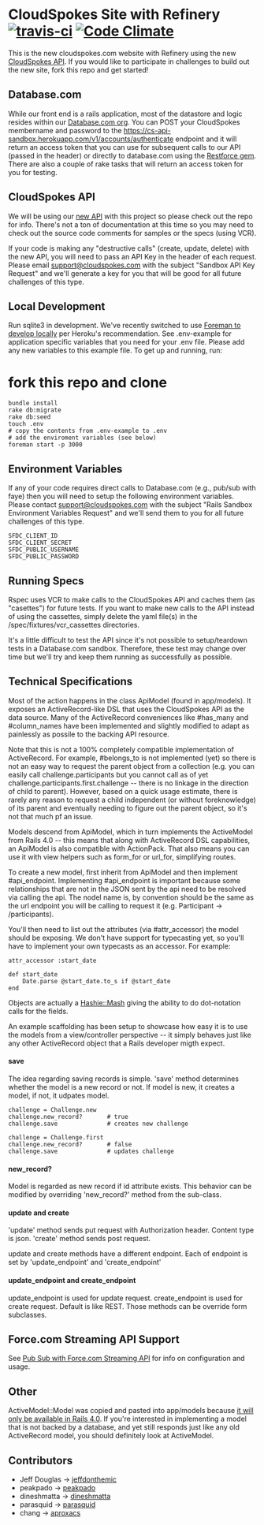# CloudSpokes Site with Refinery [![travis-ci](https://travis-ci.org/cloudspokes/cs-website-cms.png)](https://travis-ci.org/cloudspokes/cs-website-cms) [![Code Climate](https://codeclimate.com/badge.png)](https://codeclimate.com/github/cloudspokes/cs-website-cms)

This is the new cloudspokes.com website with Refinery using
the new [CloudSpokes API](https://github.com/cloudspokes/cs-api). 
If you would like to participate in challenges to build out the 
new site, fork this repo and get started!

## Database.com

While our front end is a rails application, most of the datastore and logic resides within our [Database.com org](http://database.com/). You can POST your CloudSpokes membername and password to the https://cs-api-sandbox.herokuapp.com/v1/accounts/authenticate endpoint and it will return an access token that you can use for subsequent calls to our API (passed in the header) or directly to database.com using the [Restforce gem](https://github.com/ejholmes/restforce). There are also a couple of rake tasks that will return an access token for you for testing.

## CloudSpokes API

We will be using our [new API](https://github.com/cloudspokes/cs-api) with this project so please check out the repo for info. There's not a ton of documentation at this time so you may need to check out the source code comments for samples or the specs (using VCR).

If your code is making any "destructive calls" (create, update, delete) with the new API, you will need to pass an API Key in the header of each request. Please email support@cloudspokes.com with the subject "Sandbox API Key Request" and we'll generate a key for you that will be good for all future challenges of this type.

## Local Development

Run sqlite3 in development. We've recently switched to use [Foreman to develop locally](https://devcenter.heroku.com/articles/procfile) per Heroku's recommendation. See .env-example for application specific variables that you need for your .env file. Please add any new variables to this example file. To get up and running, run:

  # fork this repo and clone
	bundle install
	rake db:migrate
	rake db:seed
	touch .env
	# copy the contents from .env-example to .env
	# add the enviroment variables (see below)
	foreman start -p 3000

## Environment Variables

If any of your code requires direct calls to Database.com (e.g., pub/sub with faye) then you will need to setup the following environment variables. Please contact support@cloudspokes.com with the subject "Rails Sandbox Environment Variables Request" and we'll send them to you for all future challenges of this type.

	SFDC_CLIENT_ID
	SFDC_CLIENT_SECRET
	SFDC_PUBLIC_USERNAME
	SFDC_PUBLIC_PASSWORD	

## Running Specs

Rspec uses VCR to make calls to the CloudSpokes API and caches them (as "casettes") for future tests. If you want to make new calls to the API instead of using the cassettes, simply delete the yaml file(s) in the /spec/fixtures/vcr_cassettes directories. 

It's a little difficult to test the API since it's not possible to setup/teardown tests in a Database.com sandbox. Therefore, these test may change over time but we'll try and keep them running as successfully as possible.

## Technical Specifications

Most of the action happens in the class ApiModel (found in app/models). It exposes an ActiveRecord-like DSL that uses the CloudSpokes API as the data source. Many of the ActiveRecord conveniences like #has_many and #column_names have been implemented and slightly modified to adapt as painlessly as possile to the backing API resource.

Note that this is not a 100% completely compatible implementation of ActiveRecord. For example, #belongs_to is not implemented (yet) so there is not an easy way to request the parent object from a collection (e.g. you can easily call challenge.participants but you cannot call as of yet challenge.participants.first.challenge -- there is no linkage in the direction of child to parent). However, based on a quick usage estimate, there is rarely any reason to request a child independent (or without foreknowledge) of its parent and eventually needing to figure out the parent object, so it's not that much pf an issue.

Models descend from ApiModel, which in turn implements the ActiveModel from Rails 4.0 -- this means that along with ActiveRecord DSL capabilities, an ApiModel is also compatible with ActionPack. That also means you can use it with view helpers such as form_for or url_for, simplifying routes.

To create a new model, first inherit from ApiModel and then implement #api_endpoint. Implementing #api_endpoint is important because some relationships that are not in the JSON sent by the api need to be resolved via calling the api. The nodel name is, by convention should be the same as the url endpoint you will be calling to request it (e.g. Participant -> /participants).

You'll then need to list out the attributes (via #attr_accessor) the model should be exposing. We don't have support for typecasting yet, so you'll have to implement your own typecasts as an accessor. For example:

	attr_accessor :start_date

	def start_date
		Date.parse @start_date.to_s if @start_date
	end

Objects are actually a [Hashie::Mash](http://rdoc.info/github/intridea/hashie/Hashie/Mash) giving the ability to do dot-notation calls for the fields.

An example scaffolding has been setup to showcase how easy it is to use the models from a view/controller perspective -- it simply behaves just like any other ActiveRecord object that a Rails developer migth expect.

#### save ####

The idea regarding saving records is simple. 'save' method determines whether the model is a new record or not. If model is new, it creates a model, if not, it udpates model. 

	challenge = Challenge.new
	challenge.new_record?       # true
	challenge.save              # creates new challenge

	challenge = Challenge.first
	challenge.new_record?       # false
	challenge.save              # updates challenge

#### new_record?  ####
Model is regarded as new record if id attribute exists. This behavior can be modified by overriding 'new_record?' method from the sub-class.
  
#### update and create ####
'update' method sends put request with Authorization header. Content type is json. 'create' method sends post request. 

update and create methods have a different endpoint. Each of endpoint is set by 'update_endpoint' and 'create_endpoint'

#### update_endpoint and create_endpoint  ####
update_endpoint is used for update request. 
create_endpoint is used for create request.
Default is like REST. Those methods can be override form subclasses.

## Force.com Streaming API Support

See [Pub Sub with Force.com Streaming API](https://github.com/cloudspokes/cs-website-cms/wiki/Pub-Sub-with-Force.com-Streaming-API) for info on configuration and usage.

## Other

ActiveModel::Model was copied and pasted into app/models because [it will only be available in Rails 4.0](http://blog.plataformatec.com.br/2012/03/barebone-models-to-use-with-actionpack-in-rails-4-0/). If you're interested in implementing a model that is not backed by a database, and yet still responds just like any old ActiveRecord model, you should definitely look at ActiveModel.

## Contributors

* Jeff Douglas -> [jeffdonthemic](https://github.com/jeffdonthemic)
* peakpado -> [peakpado](https://github.com/peakpado)
* dineshmatta -> [dineshmatta](https://github.com/dineshmatta)
* parasquid -> [parasquid](https://github.com/parasquid)
* chang -> [aproxacs](https://github.com/aproxacs)

